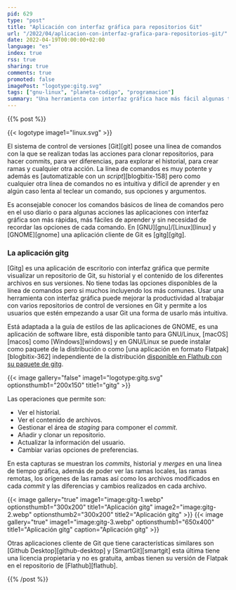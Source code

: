 ```yaml
---
pid: 629
type: "post"
title: "Aplicación con interfaz gráfica para repositorios Git"
url: "/2022/04/aplicacion-con-interfaz-grafica-para-repositorios-git/"
date: 2022-04-19T00:00:00+02:00
language: "es"
index: true
rss: true
sharing: true
comments: true
promoted: false
imagePost: "logotype:gitg.svg"
tags: ["gnu-linux", "planeta-codigo", "programacion"]
summary: "Una herramienta con interfaz gráfica hace más fácil algunas tareas que usar la línea de comandos directamente. Este también es el caso al trabajar con repositorios de código fuente con la herramienta de control de versiones Git. Usar la linea de comandos tiene sus propias ventajas como permitir automatizar tareas con _scripts_ o realizar operaciones sin tener que usar la interfaz gráfica. La interfaz gráfica y la linea de comandos no son excluyentes, se pueden usar según convenga en cada ocasión. Al trabajar con múltiples repositorios de Git, para realizar operaciones comunes como _commits_, analizar el historial y ver las diferencias en un archivo entre dos versiones una herramienta gráfica también facilita la tarea."
---
```


{{% post %}}

{{< logotype image1="linux.svg" >}}

El sistema de control de versiones [Git][git] posee una línea de comandos con la que se realizan todas las acciones para clonar repositorios, para hacer commits, para ver diferencias, para explorar el historial, para crear ramas y cualquier otra acción. La línea de comandos es muy potente y además es [automatizable con un _script_][blogbitix-158] pero como cualquier otra línea de comandos no es intuitiva y difícil de aprender y en algún caso lenta al teclear un comando, sus opciones y argumentos.

Es aconsejable conocer los comandos básicos de línea de comandos pero en el uso diario o para algunas acciones las aplicaciones con interfaz gráfica son más rápidas, más fáciles de aprender y sin necesidad de recordar las opciones de cada comando. En [GNU][gnu]/[Linux][linux] y [GNOME][gnome] una aplicación cliente de Git es [gitg][gitg].

### La aplicación gitg

[Gitg] es una aplicación de escritorio con interfaz gráfica que permite visualizar un repositorio de Git, su historial y el contenido de los diferentes archivos en sus versiones. No tiene todas las opciones disponibles de la línea de comandos pero si muchos incluyendo los más comunes. Usar una herramienta con interfaz gráfica puede mejorar la productividad al trabajar con varios repositorios de control de versiones en Git y permite a los usuarios que estén empezando a usar Git una forma de usarlo más intuitiva.

Está adaptada a la guía de estilos de las aplicaciones de GNOME, es una aplicación de software libre, está disponible tanto para GNU/Linux, [macOS][macos] como [Windows][windows] y en GNU/Linux se puede instalar como paquete de la distribución o como [una aplicación en formato Flatpak][blogbitix-362] independiente de la distribución [disponible en Flathub con su paquete de gitg](https://flathub.org/apps/details/org.gnome.gitg).

{{< image
    gallery="false"
    image1="logotype:gitg.svg" optionsthumb1="200x150" title1="gitg" >}}

Las operaciones que permite son:

* Ver el historial.
* Ver el contenido de archivos.
* Gestionar el área de _staging_ para componer el _commit_.
* Añadir y clonar un repositorio.
* Actualizar la información del usuario.
* Cambiar varias opciones de preferencias.

En esta capturas se muestran los _commits_, historial y _merges_ en una linea de tiempo gráfica, además de poder ver las ramas locales, las ramas remotas, los orígenes de las ramas así como los archivos modificados en cada _commit_ y las diferencias y cambios realizados en cada archivo.

{{< image
    gallery="true"
    image1="image:gitg-1.webp" optionsthumb1="300x200" title1="Aplicación gitg"
    image2="image:gitg-2.webp" optionsthumb2="300x200" title2="Aplicación gitg" >}}
{{< image
    gallery="true"
    image1="image:gitg-3.webp" optionsthumb1="650x400" title1="Aplicación gitg"
    caption="Aplicación gitg" >}}

Otras aplicaciones cliente de Git que tiene características similares son [Github Desktop][github-desktop] y [SmartGit][smartgit] esta última tiene una licencia propietaria y no es gratuita, ambas tienen su versión de Flatpak en el repositorio de [Flathub][flathub].

{{% /post %}}
